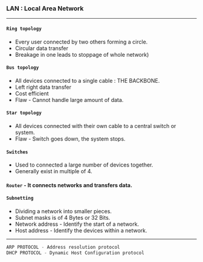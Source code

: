 ### LAN : Local Area Network 

---

#### `Ring topology` 

- Every user connected by two others forming a circle. 
- Circular data transfer
- Breakage in one leads to stoppage of whole network)

#### `Bus topology`

- All devices connected to a single cable : THE BACKBONE. 
- Left right data transfer
- Cost efficient
- Flaw - Cannot handle large amount of data.

#### `Star topology`

- All devices connected with their own cable to a central switch or system.
- Flaw - Switch goes down, the system stops.

#### `Switches`

- Used to connected a large number of devices together.
- Generally exist in multiple of 4.

#### `Router` - It connects networks and transfers data.

#### `Subnetting` 
- Dividing a network into smaller pieces.
- Subnet masks is of 4 Bytes or 32 Bits.
- Network address - Identify the start of a network.
- Host address - Identify the devices within a network.

---

```py
ARP PROTOCOL - Address resolution protocol
DHCP PROTOCOL - Dynamic Host Configuration protocol
```



